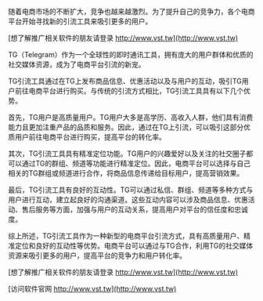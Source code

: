 随着电商市场的不断扩大，竞争也越来越激烈。为了提升自己的竞争力，各个电商平台开始寻找新的引流工具来吸引更多的用户。

[想了解推广相关软件的朋友请登录 http://www.vst.tw](http://www.vst.tw)

TG（Telegram）作为一个全球性的即时通讯工具，拥有庞大的用户群体和优质的社交媒体资源，成为了电商平台引流的新宠。

TG引流工具通过在TG上发布商品信息、优惠活动以及与用户的互动，吸引TG用户前往电商平台进行购买。与传统的引流方式相比，TG引流工具具有以下几个优势。

首先，TG用户是高质量用户。TG用户大多是高学历、高收入人群，他们具有消费能力且更加注重产品的品质和服务。因此，通过在TG上引流，可以吸引这部分优质用户前往电商平台进行购买，提高平台的转化率。

其次，TG引流工具具有精准定位功能。TG用户的兴趣爱好以及关注的社交圈子都可以通过TG的群组、频道等功能进行精准定位。因此，电商平台可以选择与自己相关的TG群组或频道进行合作，将商品信息传递给目标用户，提高营销效果。

最后，TG引流工具有良好的互动性。TG可以通过私信、群组、频道等多种方式与用户进行互动，建立起良好的沟通渠道。这些互动内容可以涉及商品信息、优惠活动、售后服务等方面，加强与用户的互动关系，提高用户对平台的信任度和忠诚度。

综上所述，TG引流工具作为一种新型的电商平台引流方式，具有高质量用户、精准定位和良好的互动性等优势。电商平台可以通过与TG合作，利用TG的社交媒体资源来吸引更多的用户，提高平台的竞争力和用户转化率。

[想了解推广相关软件的朋友请登录 http://www.vst.tw](http://www.vst.tw)


[访问软件官网 http://www.vst.tw](http://www.vst.tw)
